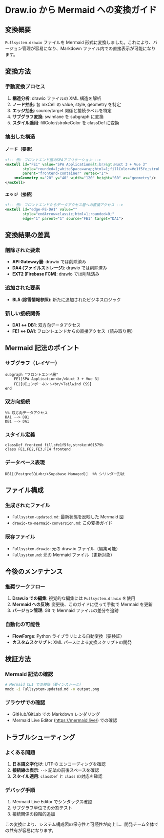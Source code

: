 # Draw.io から Mermaid への変換ガイド

## 変換概要

`Fullsystem.drawio` ファイルを Mermaid 形式に変換しました。これにより、バージョン管理が容易になり、Markdown ファイル内での直接表示が可能になります。

## 変換方法

### 手動変換プロセス
1. **構造分析**: drawio ファイルの XML 構造を解析
2. **ノード抽出**: 各 mxCell の value, style, geometry を特定
3. **エッジ抽出**: source/target 関係と接続ラベルを特定
4. **サブグラフ変換**: swimlane を subgraph に変換
5. **スタイル適用**: fillColor/strokeColor を classDef に変換

### 抽出した構造

#### ノード（要素）
```xml
<!-- 例: フロントエンド層のSPAアプリケーション -->
<mxCell id="FE1" value="SPA Application&lt;br/&gt;Nuxt 3 + Vue 3" 
        style="rounded=1;whiteSpace=wrap;html=1;fillColor=#e1f5fe;strokeColor=#01579b;" 
        parent="frontend-container" vertex="1">
    <mxGeometry x="20" y="40" width="120" height="60" as="geometry"/>
</mxCell>
```

#### エッジ（接続）
```xml
<!-- 例: フロントエンドからデータアクセス層への直接アクセス -->
<mxCell id="edge-FE-DA1" value="" 
        style="endArrow=classic;html=1;rounded=0;" 
        edge="1" parent="1" source="FE1" target="DA1">
```

## 変換結果の差異

### 削除された要素
- **API Gateway層**: drawio では削除済み
- **DA4 (ファイルストレージ)**: drawio では削除済み
- **EXT2 (Firebase FCM)**: drawio では削除済み

### 追加された要素
- **BL5 (除雪情報参照)**: 新たに追加されたビジネスロジック

### 新しい接続関係
- **DA1 ↔ DB1**: 双方向データアクセス
- **FE1 ↔ DA1**: フロントエンドからの直接アクセス（読み取り用）

## Mermaid 記法のポイント

### サブグラフ（レイヤー）
```mermaid
subgraph "フロントエンド層"
    FE1[SPA Application<br/>Nuxt 3 + Vue 3]
    FE2[UIコンポーネント<br/>Tailwind CSS]
end
```

### 双方向接続
```mermaid
%% 双方向データアクセス
DA1 --> DB1
DB1 --> DA1
```

### スタイル定義
```mermaid
classDef frontend fill:#e1f5fe,stroke:#01579b
class FE1,FE2,FE3,FE4 frontend
```

### データベース表現
```mermaid
DB1[(PostgreSQL<br/>Supabase Managed)]  %% シリンダー形状
```

## ファイル構成

### 生成されたファイル
- `Fullsystem-updated.md`: 最新状態を反映した Mermaid 図
- `drawio-to-mermaid-conversion.md`: この変換ガイド

### 既存ファイル
- `Fullsystem.drawio`: 元の draw.io ファイル（編集可能）
- `Fullsystem.md`: 元の Mermaid ファイル（更新対象）

## 今後のメンテナンス

### 推奨ワークフロー
1. **Draw.io での編集**: 視覚的な編集には `Fullsystem.drawio` を使用
2. **Mermaid への反映**: 変更後、このガイドに従って手動で Mermaid を更新
3. **バージョン管理**: Git で Mermaid ファイルの差分を追跡

### 自動化の可能性
- **FlowForge**: Python ライブラリによる自動変換（要検証）
- **カスタムスクリプト**: XML パースによる変換スクリプトの開発

## 検証方法

### Mermaid 記法の確認
```bash
# Mermaid CLI での検証（要インストール）
mmdc -i Fullsystem-updated.md -o output.png
```

### ブラウザでの確認
- GitHub/GitLab での Markdown レンダリング
- Mermaid Live Editor (https://mermaid.live/) での確認

## トラブルシューティング

### よくある問題
1. **日本語文字化け**: UTF-8 エンコーディングを確認
2. **接続線の表示**: `-->` 記法の前後スペースを確認
3. **スタイル適用**: `classDef` と `class` の対応を確認

### デバッグ手順
1. Mermaid Live Editor でシンタックス確認
2. サブグラフ単位での分割テスト
3. 接続関係の段階的追加

この変換により、システム構成図の保守性と可読性が向上し、開発チーム全体での共有が容易になります。
